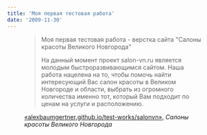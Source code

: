 ```yaml
---
title: 'Моя первая тестовая работа'
date: '2009-11-30'
---
```


<figure>
  <blockquote
    cite="http://alexbaumgertner.github.io/test-works/salonvn/">
    <p>
        Моя первая тестовая работа - верстка сайта "Салоны красоты Великого Новгорода"
    </p>
    <p>
На данный момент проект salon-vn.ru является молодым быстроразвивающимся сайтом. 
Наша работа нацелена на то, чтобы помочь найти интересующий Вас салон красоты в Великом Новгороде и области, 
выбрать из огромного количества именно тот, который Вам подходит по ценам на услуги и расположению.
    </p>
  </blockquote>
  <figcaption><a href="http://alexbaumgertner.github.io/test-works/salonvn/">«alexbaumgertner.github.io/test-works/salonvn»</a>,
    <cite>Салоны красоты Великого Новгорода</cite>
  </figcaption>

</figure>
